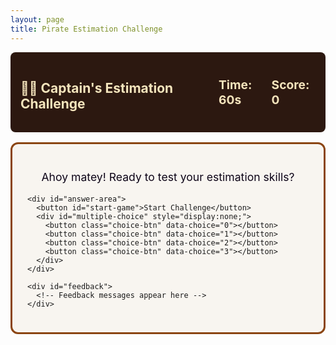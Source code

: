 ```yaml
---
layout: page
title: Pirate Estimation Challenge
---
```


<div id="estimation-game">
  <div id="game-header">
    <h2>🏴‍☠️ Captain's Estimation Challenge</h2>
    <div id="timer">Time: <span id="time-remaining">60</span>s</div>
    <div id="score">Score: <span id="current-score">0</span></div>
  </div>

  <div id="challenge-area">
    <div id="challenge-text">
      <p>Ahoy matey! Ready to test your estimation skills?</p>
    </div>

    <div id="answer-area">
      <button id="start-game">Start Challenge</button>
      <div id="multiple-choice" style="display:none;">
        <button class="choice-btn" data-choice="0"></button>
        <button class="choice-btn" data-choice="1"></button>
        <button class="choice-btn" data-choice="2"></button>
        <button class="choice-btn" data-choice="3"></button>
      </div>
    </div>

    <div id="feedback">
      <!-- Feedback messages appear here -->
    </div>
  </div>

  <div id="game-controls">
    <button id="new-challenge" style="display:none;">Next Challenge</button>
  </div>
</div>

<style>
#game-header {
  display: flex;
  justify-content: space-between;
  align-items: center;
  background: #2c1810;
  color: #f4e4bc;
  padding: 1rem;
  border-radius: 8px;
  margin-bottom: 1rem;
}

#timer, #score {
  font-size: 1.2rem;
  font-weight: bold;
}

#challenge-area {
  background: #f8f5f0;
  border: 3px solid #8b4513;
  border-radius: 12px;
  padding: 1.5rem;
  margin-bottom: 1rem;
}

#challenge-text {
  font-size: 1.1rem;
  margin-bottom: 1rem;
  text-align: center;
  color: #0e0518;
}

#challenge-text p {
  color: #0e0518 !important;
}

#challenge-text strong {
  color: #0e0518 !important;
}

#game-canvas {
  display: block;
  margin: 1rem auto;
  border: 2px solid #654321;
  background: #e6ddd4;
}

#answer-area {
  text-align: center;
  margin: 1rem 0;
}

#multiple-choice {
  display: grid;
  grid-template-columns: 1fr 1fr;
  gap: 1rem;
  margin: 1rem 0;
  max-width: 400px;
  margin-left: auto;
  margin-right: auto;
}

.choice-btn {
  background: #8b4513;
  color: white;
  border: none;
  padding: 1rem;
  font-size: 1.1rem;
  border-radius: 8px;
  cursor: pointer;
  min-height: 60px;
}

.choice-btn:hover {
  background: #654321;
}

.choice-btn.correct {
  background: #2d5a2d;
}

.choice-btn.incorrect {
  background: #8b2d2d;
}

#estimation-game button:not(.choice-btn) {
  background: #8b4513;
  color: white;
  border: none;
  padding: 0.5rem 1rem;
  font-size: 1rem;
  border-radius: 4px;
  cursor: pointer;
}

#estimation-game button:not(.choice-btn):hover {
  background: #654321;
}

#feedback {
  text-align: center;
  font-size: 1.1rem;
  min-height: 2rem;
  font-weight: bold;
}

#game-controls {
  text-align: center;
}
</style>

<script src="/public/js/estimation-tool.js"></script>